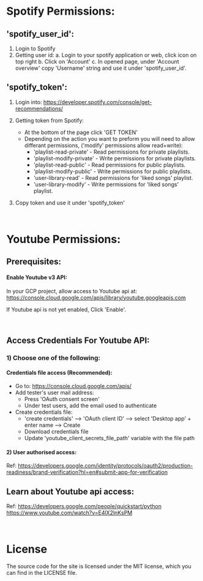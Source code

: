 # Spotify Permissions:
## 'spotify_user_id':
1. Login to Spotify
2. Getting user id:
    a. Login to your spotify application or web, click icon on top right
    b. Click on 'Account'
    c. In opened page, under 'Account overview' copy 'Username' string and use it under 'spotify_user_id'.
## 'spotify_token':
1. Login into: https://developer.spotify.com/console/get-recommendations/
2. Getting token from Spotify:
    - At the bottom of the page click 'GET TOKEN'
    - Depending on the action you want to preform you will need to allow differant permissions, ('modify' permissions allow read+write):
        - 'playlist-read-private' - Read permissions for private playlists.
        - 'playlist-modify-private' - Write permissions for private playlists.
        - 'playlist-read-public' - Read permissions for public playlists.
        - 'playlist-modify-public' - Write permissions for public playlists.
        - 'user-library-read' - Read permissions for 'liked songs' playlist.
        - 'user-library-modify' - Write permissions for 'liked songs' playlist.

3. Copy token and use it under 'spotify_token'

<br/>

# Youtube Permissions:
## Prerequisites:
#### Enable Youtube v3 API:
In your GCP project, allow access to Youtube api at: https://console.cloud.google.com/apis/library/youtube.googleapis.com

If Youtube api is not yet enabled, Click 'Enable'.

<br/>

## Access Credentials For Youtube API:
### 1) Choose one of the following:
#### Credentials file access (Recommended):
- Go to: https://console.cloud.google.com/apis/
- Add tester's user mail address:
    - Press 'OAuth consent screen'
    - Under test users, add the email used to authenticate 
- Create credentials file:
    - 'create credentials' --> 'OAuth client ID' --> select 'Desktop app' + enter name --> Create
    - Download credentials file
    - Update 'youtube_client_secrets_file_path' variable with the file path

#### 2) User authorised access:
Ref: https://developers.google.com/identity/protocols/oauth2/production-readiness/brand-verification?hl=en#submit-app-for-verification


## Learn about Youtube api access: 
Ref: https://developers.google.com/people/quickstart/python
https://www.youtube.com/watch?v=E4lX2lnKsPM

<br/>

# License
The source code for the site is licensed under the MIT license, which you can find in the LICENSE file.

